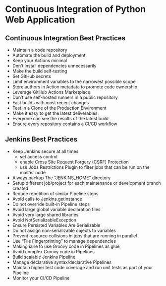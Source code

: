 # Continuous Integration of Python Web Application

## Continuous Integration Best Practices

- Maintain a code repository
- Automate the build and deployment
- Keep your Actions minimal
- Don’t install dependencies unnecessarily
- Make the build self-testing
- Set GitHub secrets
- Limit environment variables to the narrowest possible scope
- Store authors in Action metadata to promote code ownership
- Leverage GitHub Actions Marketplace
- Don’t use self-hosted runners in a public repository
- Fast builds with most recent changes
- Test in a Clone of the Production Environment
- Make it easy to get the latest deliverables
- Everyone can see the results of the latest build
- Ensure every repository contains a CI/CD workflow

## Jenkins Best Practices

- Keep Jenkins secure at all times
  - set access control
  - enable Cross Site Request Forgery (CSRF) Protection
  - use Jobs Restrictions Plugin to filter jobs that can be run on the master node
- Always backup The “JENKINS_HOME” directory
- Setup different job/project for each maintenance or development branch created
- Reduce repetition of similar Pipeline steps
- Avoid calls to Jenkins.getInstance
- Do not override built-in Pipeline steps
- Avoid large global variable declaration files
- Avoid very large shared libraries
- Avoid NotSerializableException
- Ensure Persisted Variables Are Serializable
- Do not assign non-serializable objects to variables
- Prevent resource collisions in jobs that are running in parallel
- Use “File Fingerprinting” to manage dependencies
- Making sure to use Groovy code in Pipelines as glue
- Avoid complex Groovy code in Pipelines
- Build scalable Jenkins Pipeline
- Manage declarative syntax/declarative Pipelines
- Maintain higher test code coverage and run unit tests as part of your Pipeline
- Monitor your CI/CD Pipeline
